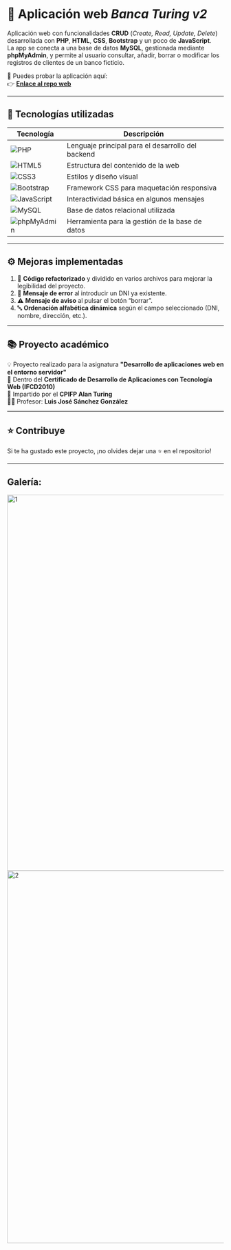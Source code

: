 # 🏦 Aplicación web *Banca Turing v2*

Aplicación web con funcionalidades **CRUD** (*Create, Read, Update, Delete*) desarrollada con **PHP**, **HTML**, **CSS**, **Bootstrap** y un poco de **JavaScript**.  
La app se conecta a una base de datos **MySQL**, gestionada mediante **phpMyAdmin**, y permite al usuario consultar, añadir, borrar o modificar los registros de clientes de un banco ficticio.

🔗 Puedes probar la aplicación aquí:  
👉 [**Enlace al repo web**](https://carlos-vallejo.alwaysdata.net/banca-turing-v2/)

---

## 🧰 Tecnologías utilizadas

| Tecnología | Descripción |
|-------------|-------------|
| ![PHP](https://img.shields.io/badge/PHP-777BB4?logo=php&logoColor=white) | Lenguaje principal para el desarrollo del backend |
| ![HTML5](https://img.shields.io/badge/HTML5-E34F26?logo=html5&logoColor=white) | Estructura del contenido de la web |
| ![CSS3](https://img.shields.io/badge/CSS3-1572B6?logo=css3&logoColor=white) | Estilos y diseño visual |
| ![Bootstrap](https://img.shields.io/badge/Bootstrap-7952B3?logo=bootstrap&logoColor=white) | Framework CSS para maquetación responsiva |
| ![JavaScript](https://img.shields.io/badge/JavaScript-F7DF1E?logo=javascript&logoColor=black) | Interactividad básica en algunos mensajes |
| ![MySQL](https://img.shields.io/badge/MySQL-4479A1?logo=mysql&logoColor=white) | Base de datos relacional utilizada |
| ![phpMyAdmin](https://img.shields.io/badge/phpMyAdmin-6C78AF?logo=phpmyadmin&logoColor=white) | Herramienta para la gestión de la base de datos |

---

## ⚙️ Mejoras implementadas

1. 🔄 **Código refactorizado** y dividido en varios archivos para mejorar la legibilidad del proyecto.  
2. 🚫 **Mensaje de error** al introducir un DNI ya existente.  
3. ⚠️ **Mensaje de aviso** al pulsar el botón “borrar”.  
4. 🔤 **Ordenación alfabética dinámica** según el campo seleccionado (DNI, nombre, dirección, etc.).

---

## 📚 Proyecto académico

💡 Proyecto realizado para la asignatura **"Desarrollo de aplicaciones web en el entorno servidor"**  
📜 Dentro del **Certificado de Desarrollo de Aplicaciones con Tecnología Web (IFCD2010)**  
🏫 Impartido por el **CPIFP Alan Turing**  
👨‍🏫 Profesor: **Luis José Sánchez González**

---

## ⭐ Contribuye

Si te ha gustado este proyecto, ¡no olvides dejar una ⭐ en el repositorio!

---

## Galería:
<img width="1527" height="872" alt="1" src="https://github.com/user-attachments/assets/832597f7-e7f5-42f8-9bf7-aa9c62cf43c8" />


<img width="1492" height="864" alt="2" src="https://github.com/user-attachments/assets/40d845e1-975c-4210-8cf3-9238c37d92f3" />



